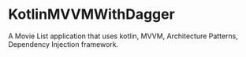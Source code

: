 # KotlinMVVMWithDagger
A Movie List application that uses kotlin, MVVM, Architecture Patterns, Dependency Injection framework.
